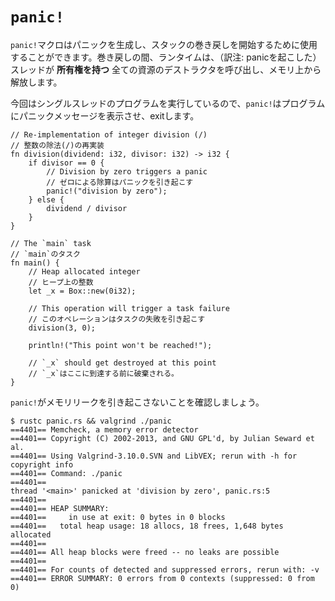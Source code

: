 # `panic!`

<!--
The `panic!` macro can be used to generate a panic and start unwinding
its stack. While unwinding, the runtime will take care of freeing all the
resources *owned* by the thread by calling the destructor of all its objects.
-->
`panic!`マクロはパニックを生成し、スタックの巻き戻しを開始するために使用することができます。巻き戻しの間、ランタイムは、（訳注: panicを起こした）スレッドが **所有権を持つ** 全ての資源のデストラクタを呼び出し、メモリ上から解放します。

<!--
Since we are dealing with programs with only one thread, `panic!` will cause the
program to report the panic message and exit.
-->
今回はシングルスレッドのプログラムを実行しているので、`panic!`はプログラムにパニックメッセージを表示させ、exitします。

```rust,editable,ignore,mdbook-runnable
// Re-implementation of integer division (/)
// 整数の除法(/)の再実装
fn division(dividend: i32, divisor: i32) -> i32 {
    if divisor == 0 {
        // Division by zero triggers a panic
        // ゼロによる除算はパニックを引き起こす
        panic!("division by zero");
    } else {
        dividend / divisor
    }
}

// The `main` task
// `main`のタスク
fn main() {
    // Heap allocated integer
    // ヒープ上の整数
    let _x = Box::new(0i32);

    // This operation will trigger a task failure
    // このオペレーションはタスクの失敗を引き起こす
    division(3, 0);

    println!("This point won't be reached!");

    // `_x` should get destroyed at this point
    // `_x`はここに到達する前に破棄される。
}
```

<!--
Let's check that `panic!` doesn't leak memory.
-->
`panic!`がメモリリークを引き起こさないことを確認しましょう。



```shell
$ rustc panic.rs && valgrind ./panic
==4401== Memcheck, a memory error detector
==4401== Copyright (C) 2002-2013, and GNU GPL'd, by Julian Seward et al.
==4401== Using Valgrind-3.10.0.SVN and LibVEX; rerun with -h for copyright info
==4401== Command: ./panic
==4401== 
thread '<main>' panicked at 'division by zero', panic.rs:5
==4401== 
==4401== HEAP SUMMARY:
==4401==     in use at exit: 0 bytes in 0 blocks
==4401==   total heap usage: 18 allocs, 18 frees, 1,648 bytes allocated
==4401== 
==4401== All heap blocks were freed -- no leaks are possible
==4401== 
==4401== For counts of detected and suppressed errors, rerun with: -v
==4401== ERROR SUMMARY: 0 errors from 0 contexts (suppressed: 0 from 0)
```
